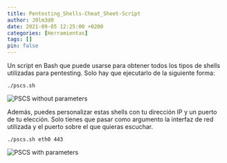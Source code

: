 ```yaml
---
title: Pentesting_Shells-Cheat_Sheet-Script
author: J0lm3d0
date: 2021-09-05 12:25:00 +0200
categories: [Herramientas]
tags: []
pin: false
---
```


Un script en Bash que puede usarse para obtener todos los tipos de shells utilizadas para pentesting. Solo hay que ejecutarlo de la siguiente forma:

```
./pscs.sh
```

![PSCS without parameters](img/pscs1.png)

Además, puedes personalizar estas shells con tu dirección IP y un puerto de tu elección. Solo tienes que pasar como argumento la interfaz de red utilizada y el puerto sobre el que quieras escuchar.

```
./pscs.sh eth0 443
```

![PSCS with parameters](img/pscs2.png)
